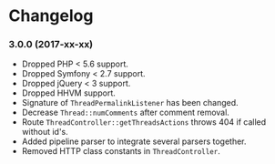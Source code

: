 Changelog
=========

### 3.0.0 (2017-xx-xx)

* Dropped PHP < 5.6 support.
* Dropped Symfony < 2.7 support.
* Dropped jQuery < 3 support.
* Dropped HHVM support.
* Signature of `ThreadPermalinkListener` has been changed.
* Decrease `Thread::numComments` after comment removal.
* Route `ThreadController::getThreadsActions` throws 404 if called without id's.
* Added pipeline parser to integrate several parsers together.
* Removed HTTP class constants in `ThreadController`.
